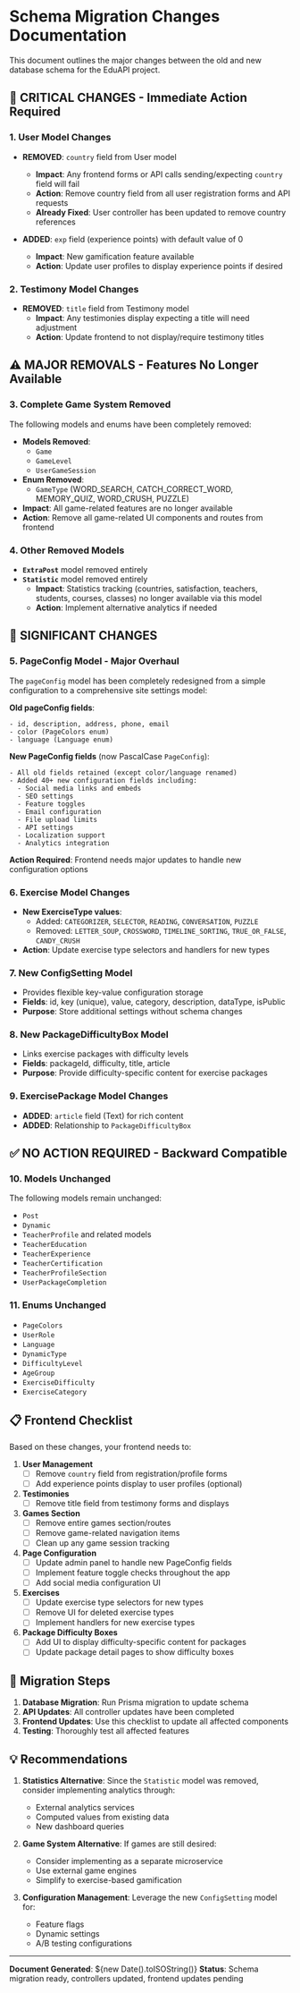 # Schema Migration Changes Documentation

This document outlines the major changes between the old and new database schema for the EduAPI project.

## 🔴 CRITICAL CHANGES - Immediate Action Required

### 1. **User Model Changes**
- **REMOVED**: `country` field from User model
  - **Impact**: Any frontend forms or API calls sending/expecting `country` field will fail
  - **Action**: Remove country field from all user registration forms and API requests
  - **Already Fixed**: User controller has been updated to remove country references

- **ADDED**: `exp` field (experience points) with default value of 0
  - **Impact**: New gamification feature available
  - **Action**: Update user profiles to display experience points if desired

### 2. **Testimony Model Changes**
- **REMOVED**: `title` field from Testimony model
  - **Impact**: Any testimonies display expecting a title will need adjustment
  - **Action**: Update frontend to not display/require testimony titles

## ⚠️ MAJOR REMOVALS - Features No Longer Available

### 3. **Complete Game System Removed**
The following models and enums have been completely removed:
- **Models Removed**:
  - `Game`
  - `GameLevel`
  - `UserGameSession`
- **Enum Removed**:
  - `GameType` (WORD_SEARCH, CATCH_CORRECT_WORD, MEMORY_QUIZ, WORD_CRUSH, PUZZLE)
- **Impact**: All game-related features are no longer available
- **Action**: Remove all game-related UI components and routes from frontend

### 4. **Other Removed Models**
- **`ExtraPost`** model removed entirely
- **`Statistic`** model removed entirely
  - **Impact**: Statistics tracking (countries, satisfaction, teachers, students, courses, classes) no longer available via this model
  - **Action**: Implement alternative analytics if needed

## 🔄 SIGNIFICANT CHANGES

### 5. **PageConfig Model - Major Overhaul**
The `pageConfig` model has been completely redesigned from a simple configuration to a comprehensive site settings model:

**Old pageConfig fields**:
```
- id, description, address, phone, email
- color (PageColors enum)
- language (Language enum)
```

**New PageConfig fields** (now PascalCase `PageConfig`):
```
- All old fields retained (except color/language renamed)
- Added 40+ new configuration fields including:
  - Social media links and embeds
  - SEO settings
  - Feature toggles
  - Email configuration
  - File upload limits
  - API settings
  - Localization support
  - Analytics integration
```

**Action Required**: Frontend needs major updates to handle new configuration options

### 6. **Exercise Model Changes**
- **New ExerciseType values**:
  - Added: `CATEGORIZER`, `SELECTOR`, `READING`, `CONVERSATION`, `PUZZLE`
  - Removed: `LETTER_SOUP`, `CROSSWORD`, `TIMELINE_SORTING`, `TRUE_OR_FALSE`, `CANDY_CRUSH`
- **Action**: Update exercise type selectors and handlers for new types

### 7. **New ConfigSetting Model**
- Provides flexible key-value configuration storage
- **Fields**: id, key (unique), value, category, description, dataType, isPublic
- **Purpose**: Store additional settings without schema changes

### 8. **New PackageDifficultyBox Model**
- Links exercise packages with difficulty levels
- **Fields**: packageId, difficulty, title, article
- **Purpose**: Provide difficulty-specific content for exercise packages

### 9. **ExercisePackage Model Changes**
- **ADDED**: `article` field (Text) for rich content
- **ADDED**: Relationship to `PackageDifficultyBox`

## ✅ NO ACTION REQUIRED - Backward Compatible

### 10. **Models Unchanged**
The following models remain unchanged:
- `Post`
- `Dynamic`
- `TeacherProfile` and related models
- `TeacherEducation`
- `TeacherExperience`
- `TeacherCertification`
- `TeacherProfileSection`
- `UserPackageCompletion`

### 11. **Enums Unchanged**
- `PageColors`
- `UserRole`
- `Language`
- `DynamicType`
- `DifficultyLevel`
- `AgeGroup`
- `ExerciseDifficulty`
- `ExerciseCategory`

## 📋 Frontend Checklist

Based on these changes, your frontend needs to:

1. **User Management**
   - [ ] Remove `country` field from registration/profile forms
   - [ ] Add experience points display to user profiles (optional)

2. **Testimonies**
   - [ ] Remove title field from testimony forms and displays

3. **Games Section**
   - [ ] Remove entire games section/routes
   - [ ] Remove game-related navigation items
   - [ ] Clean up any game session tracking

4. **Page Configuration**
   - [ ] Update admin panel to handle new PageConfig fields
   - [ ] Implement feature toggle checks throughout the app
   - [ ] Add social media configuration UI

5. **Exercises**
   - [ ] Update exercise type selectors for new types
   - [ ] Remove UI for deleted exercise types
   - [ ] Implement handlers for new exercise types

6. **Package Difficulty Boxes**
   - [ ] Add UI to display difficulty-specific content for packages
   - [ ] Update package detail pages to show difficulty boxes

## 🚀 Migration Steps

1. **Database Migration**: Run Prisma migration to update schema
2. **API Updates**: All controller updates have been completed
3. **Frontend Updates**: Use this checklist to update all affected components
4. **Testing**: Thoroughly test all affected features

## 💡 Recommendations

1. **Statistics Alternative**: Since the `Statistic` model was removed, consider implementing analytics through:
   - External analytics services
   - Computed values from existing data
   - New dashboard queries

2. **Game System Alternative**: If games are still desired:
   - Consider implementing as a separate microservice
   - Use external game engines
   - Simplify to exercise-based gamification

3. **Configuration Management**: Leverage the new `ConfigSetting` model for:
   - Feature flags
   - Dynamic settings
   - A/B testing configurations

---

**Document Generated**: ${new Date().toISOString()}
**Status**: Schema migration ready, controllers updated, frontend updates pending